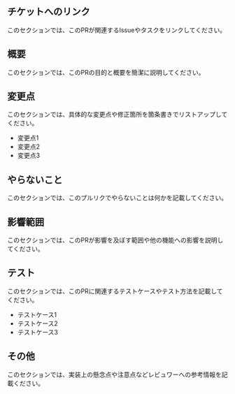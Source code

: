 ## チケットへのリンク

このセクションでは、このPRが関連するIssueやタスクをリンクしてください。

## 概要

このセクションでは、このPRの目的と概要を簡潔に説明してください。

## 変更点

このセクションでは、具体的な変更点や修正箇所を箇条書きでリストアップしてください。

- 変更点1
- 変更点2
- 変更点3

## やらないこと

このセクションでは、このプルリクでやらないことは何かを記載してください。

## 影響範囲

このセクションでは、このPRが影響を及ぼす範囲や他の機能への影響を説明してください。

## テスト

このセクションでは、このPRに関連するテストケースやテスト方法を記載してください。

- テストケース1
- テストケース2
- テストケース3

## その他

このセクションでは、実装上の懸念点や注意点などレビュワーへの参考情報を記載ください。
